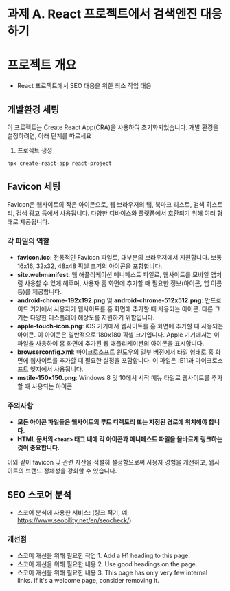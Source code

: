 # 과제 A. React 프로젝트에서 검색엔진 대응하기

# 프로젝트 개요

- React 프로젝트에서 SEO 대응을 위한 최소 작업 대응

## 개발환경 세팅

이 프로젝트는 Create React App(CRA)을 사용하여 초기화되었습니다. 개발 환경을 설정하려면, 아래 단계를 따르세요

  1. 프로젝트 생성
  
  ```bash
  npx create-react-app react-project
  ```

## Favicon 세팅

Favicon은 웹사이트의 작은 아이콘으로, 웹 브라우저의 탭, 북마크 리스트, 검색 히스토리, 검색 광고 등에서 사용됩니다. 다양한 디바이스와 플랫폼에서 호환되기 위해 여러 형태로 제공됩니다.

### 각 파일의 역할

- **favicon.ico**: 전통적인 Favicon 파일로, 대부분의 브라우저에서 지원합니다. 보통 16x16, 32x32, 48x48 픽셀 크기의 아이콘을 포함합니다.
- **site.webmanifest**: 웹 애플리케이션 메니페스트 파일로, 웹사이트를 모바일 앱처럼 사용할 수 있게 해주며, 사용자 홈 화면에 추가할 때 필요한 정보(아이콘, 앱 이름 등)를 제공합니다.
- **android-chrome-192x192.png** 및 **android-chrome-512x512.png**: 안드로이드 기기에서 사용자가 웹사이트를 홈 화면에 추가할 때 사용되는 아이콘. 다른 크기는 다양한 디스플레이 해상도를 지원하기 위함입니다.
- **apple-touch-icon.png**: iOS 기기에서 웹사이트를 홈 화면에 추가할 때 사용되는 아이콘. 이 아이콘은 일반적으로 180x180 픽셀 크기입니다. Apple 기기에서는 이 파일을 사용하여 홈 화면에 추가된 웹 애플리케이션의 아이콘을 표시합니다.
- **browserconfig.xml**: 마이크로소프트 윈도우의 일부 버전에서 타일 형태로 홈 화면에 웹사이트를 추가할 때 필요한 설정을 포함합니다. 이 파일은 IE11과 마이크로소프트 엣지에서 사용됩니다.
- **mstile-150x150.png**: Windows 8 및 10에서 시작 메뉴 타일로 웹사이트를 추가할 때 사용되는 아이콘.

### 주의사항

- **모든 아이콘 파일들은 웹사이트의 루트 디렉토리 또는 지정된 경로에 위치해야 합니다.**
- **HTML 문서의 `<head>` 태그 내에 각 아이콘과 메니페스트 파일을 올바르게 링크하는 것이 중요합니다.**

이와 같이 favicon 및 관련 자산을 적절히 설정함으로써 사용자 경험을 개선하고, 웹사이트의 브랜드 정체성을 강화할 수 있습니다.

## SEO 스코어 분석

- 스코어 분석에 사용한 서비스: (링크 적기, 예: https://www.seobility.net/en/seocheck/)

### 개선점

- 스코어 개선을 위해 필요한 작업 1. Add a H1 heading to this page.
- 스코어 개선을 위해 필요한 내용 2. Use good headings on the page.
- 스코어 개선을 위해 필요한 내용 3. This page has only very few internal links. If it's a welcome page, consider removing it.
